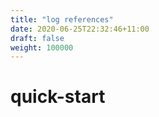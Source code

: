 ```yaml
---
title: "log references"
date: 2020-06-25T22:32:46+11:00
draft: false
weight: 100000
---
```


# quick-start
